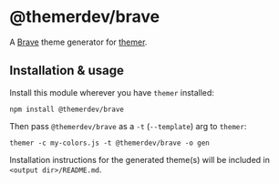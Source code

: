 # @themerdev/brave

A [Brave](https://brave.com/) theme generator for [themer](https://github.com/themerdev/themer).

## Installation & usage

Install this module wherever you have `themer` installed:

    npm install @themerdev/brave

Then pass `@themerdev/brave` as a `-t` (`--template`) arg to `themer`:

    themer -c my-colors.js -t @themerdev/brave -o gen

Installation instructions for the generated theme(s) will be included in `<output dir>/README.md`.
